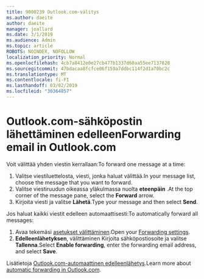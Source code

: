 ```yaml
---
title: 9000239 Outlook.com-välitys
ms.author: daeite
author: daeite
manager: joallard
ms.date: 3/1/2019
ms.audience: Admin
ms.topic: article
ROBOTS: NOINDEX, NOFOLLOW
localization_priority: Normal
ms.openlocfilehash: 4cb7a8412e0e27cb477b1337d60aa55ee7137828
ms.sourcegitcommit: 47bdacaa8fcfce06f159a7ddbc114f2d1a70bc2c
ms.translationtype: MT
ms.contentlocale: fi-FI
ms.lasthandoff: 03/02/2019
ms.locfileid: "30364857"
---
```

# <a name="forwarding-email-in-outlookcom"></a><span data-ttu-id="905f9-102">Outlook.com-sähköpostin lähettäminen edelleen</span><span class="sxs-lookup"><span data-stu-id="905f9-102">Forwarding email in Outlook.com</span></span>

<span data-ttu-id="905f9-103">Voit välittää yhden viestin kerrallaan:</span><span class="sxs-lookup"><span data-stu-id="905f9-103">To forward one message at a time:</span></span>

1. <span data-ttu-id="905f9-104">Valitse viestiluettelosta, viesti, jonka haluat välittää.</span><span class="sxs-lookup"><span data-stu-id="905f9-104">In your message list, choose the message that you want to forward.</span></span>
2. <span data-ttu-id="905f9-105">Valitse viestiruudun oikeassa yläkulmassa nuolta **eteenpäin** .</span><span class="sxs-lookup"><span data-stu-id="905f9-105">At the top corner of the message pane, select the **Forward** arrow.</span></span>
3. <span data-ttu-id="905f9-106">Kirjoita viesti ja valitse **Lähetä**.</span><span class="sxs-lookup"><span data-stu-id="905f9-106">Type your message and then select **Send**.</span></span>

<span data-ttu-id="905f9-107">Jos haluat kaikki viestit edelleen automaattisesti:</span><span class="sxs-lookup"><span data-stu-id="905f9-107">To automatically forward all messages:</span></span>

1. <span data-ttu-id="905f9-108">Avaa tekemäsi [asetukset välittäminen](https://outlook.live.com/mail/options/mail/forwarding/forwardingOption).</span><span class="sxs-lookup"><span data-stu-id="905f9-108">Open your [Forwarding settings](https://outlook.live.com/mail/options/mail/forwarding/forwardingOption).</span></span>
2. <span data-ttu-id="905f9-109">**Edelleenlähetyksen**, välittäminen Kirjoita sähköpostiosoite ja valitse **Tallenna**.</span><span class="sxs-lookup"><span data-stu-id="905f9-109">Select **Enable forwarding**, enter the forwarding email address, and select **Save**.</span></span>

<span data-ttu-id="905f9-110">Lisätietoja [Outlook.com-automaattinen edelleenlähetys](https://support.office.com/article/6246987c-6c8f-4144-b255-14fc07007dad).</span><span class="sxs-lookup"><span data-stu-id="905f9-110">Learn more about [automatic forwarding in Outlook.com](https://support.office.com/article/6246987c-6c8f-4144-b255-14fc07007dad).</span></span>